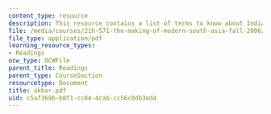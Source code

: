 ```yaml
---
content_type: resource
description: This resource contains a list of terms to know about India under Akbar.
file: /media/courses/21h-571-the-making-of-modern-south-asia-fall-2006/c5af369bb0f1cc844cabcc56c0db3ed4_akbar.pdf
file_type: application/pdf
learning_resource_types:
- Readings
ocw_type: OCWFile
parent_title: Readings
parent_type: CourseSection
resourcetype: Document
title: akbar.pdf
uid: c5af369b-b0f1-cc84-4cab-cc56c0db3ed4
---
```

